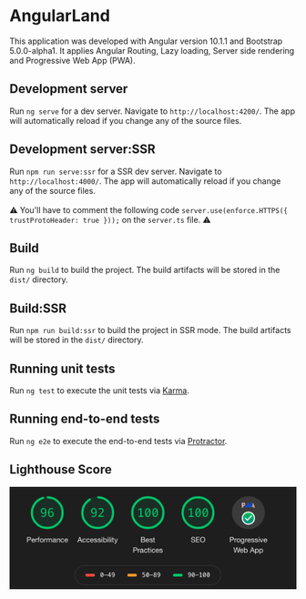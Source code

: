 # AngularLand

This application was developed with Angular version 10.1.1 and Bootstrap 5.0.0-alpha1.
It applies Angular Routing, Lazy loading, Server side rendering and Progressive Web App (PWA).

## Development server

Run `ng serve` for a dev server. Navigate to `http://localhost:4200/`. The app will automatically reload if you change any of the source files.

## Development server:SSR

Run `npm run serve:ssr` for a SSR dev server. Navigate to `http://localhost:4000/`. The app will automatically reload if you change any of the source files.  
<br/>
⚠️ You'll have to comment the following code `server.use(enforce.HTTPS({ trustProtoHeader: true }));` on the `server.ts` file. ⚠️

## Build

Run `ng build` to build the project. The build artifacts will be stored in the `dist/` directory.

## Build:SSR

Run `npm run build:ssr` to build the project in SSR mode. The build artifacts will be stored in the `dist/` directory.

## Running unit tests

Run `ng test` to execute the unit tests via [Karma](https://karma-runner.github.io).

## Running end-to-end tests

Run `ng e2e` to execute the end-to-end tests via [Protractor](http://www.protractortest.org/).

## Lighthouse Score
![Lighthouse](./lighthouse.png)
